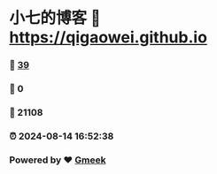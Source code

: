 # 小七的博客 :link: https://qigaowei.github.io 
### :page_facing_up: [39](https://qigaowei.github.io/tag.html) 
### :speech_balloon: 0 
### :hibiscus: 21108 
### :alarm_clock: 2024-08-14 16:52:38 
### Powered by :heart: [Gmeek](https://github.com/Meekdai/Gmeek)
